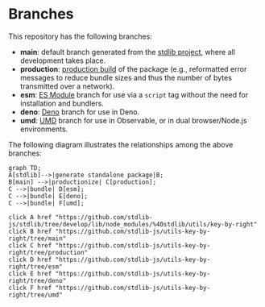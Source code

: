 <!--

@license Apache-2.0

Copyright (c) 2022 The Stdlib Authors.

Licensed under the Apache License, Version 2.0 (the "License");
you may not use this file except in compliance with the License.
You may obtain a copy of the License at

    http://www.apache.org/licenses/LICENSE-2.0

Unless required by applicable law or agreed to in writing, software
distributed under the License is distributed on an "AS IS" BASIS,
WITHOUT WARRANTIES OR CONDITIONS OF ANY KIND, either express or implied.
See the License for the specific language governing permissions and
limitations under the License.

-->

# Branches

This repository has the following branches:

-   **main**: default branch generated from the [stdlib project][stdlib-url], where all development takes place.
-   **production**: [production build][production-url] of the package (e.g., reformatted error messages to reduce bundle sizes and thus the number of bytes transmitted over a network).
-   **esm**: [ES Module][esm-url] branch for use via a `script` tag without the need for installation and bundlers.
-   **deno**: [Deno][deno-url] branch for use in Deno.
-   **umd**: [UMD][umd-url] branch for use in Observable, or in dual browser/Node.js environments.

The following diagram illustrates the relationships among the above branches:

```mermaid
graph TD;
A[stdlib]-->|generate standalone package|B;
B[main] -->|productionize| C[production];
C -->|bundle| D[esm];
C -->|bundle| E[deno];
C -->|bundle| F[umd];

click A href "https://github.com/stdlib-js/stdlib/tree/develop/lib/node_modules/%40stdlib/utils/key-by-right"
click B href "https://github.com/stdlib-js/utils-key-by-right/tree/main"
click C href "https://github.com/stdlib-js/utils-key-by-right/tree/production"
click D href "https://github.com/stdlib-js/utils-key-by-right/tree/esm"
click E href "https://github.com/stdlib-js/utils-key-by-right/tree/deno"
click F href "https://github.com/stdlib-js/utils-key-by-right/tree/umd"
```

[stdlib-url]: https://github.com/stdlib-js/stdlib/tree/develop/lib/node_modules/%40stdlib/utils/key-by-right
[production-url]: https://github.com/stdlib-js/utils-key-by-right/tree/production
[deno-url]: https://github.com/stdlib-js/utils-key-by-right/tree/deno
[umd-url]: https://github.com/stdlib-js/utils-key-by-right/tree/umd
[esm-url]: https://github.com/stdlib-js/utils-key-by-right/tree/esm